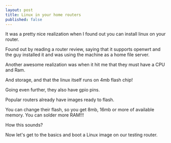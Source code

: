 ```yaml
---
layout: post
title: Linux in your home routers
published: false
---
```


It was a pretty nice realization when I found out you can install linux on your router.

Found out by reading a router review, saying that it supports openwrt and the guy installed it and was using the machine as a home file server. 

Another awesome realization was when it hit me that they must have a CPU and Ram.

And storage, and that the linux itself runs on 4mb flash chip! 

Going even further, they also have gpio pins.

Popular routers already have images ready to flash.

You can change their flash, so you get 8mb, 16mb or more of available memory. You can solder more RAM!!! 

How this sounds? 

Now let's get to the basics and boot a Linux image on our testing router.
